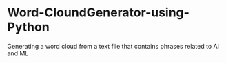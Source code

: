 # Word-CloundGenerator-using-Python
Generating a word cloud from a text file that contains phrases related to AI and ML
